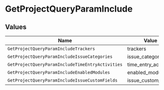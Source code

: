 # GetProjectQueryParamInclude


## Values

| Name                                             | Value                                            |
| ------------------------------------------------ | ------------------------------------------------ |
| `GetProjectQueryParamIncludeTrackers`            | trackers                                         |
| `GetProjectQueryParamIncludeIssueCategories`     | issue_categories                                 |
| `GetProjectQueryParamIncludeTimeEntryActivities` | time_entry_activities                            |
| `GetProjectQueryParamIncludeEnabledModules`      | enabled_modules                                  |
| `GetProjectQueryParamIncludeIssueCustomFields`   | issue_custom_fields                              |